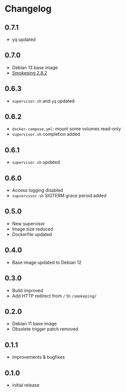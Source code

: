 # Changelog

## 0.7.1

- yq updated

## 0.7.0

- Debian 13 base image
- [Smokeping 2.8.2](https://oss.oetiker.ch/smokeping/pub/CHANGES)

## 0.6.3

- `supervisor.sh` and `yq` updated

## 0.6.2

- `docker-compose.yml`: mount some volumes read-only
- `supervisor.sh` completion added

## 0.6.1

- `supervisor.sh` updated

## 0.6.0

- Access logging disabled
- `supvervisor.sh` SIGTERM grace period added

## 0.5.0

- New supervisor
- Image size reduced
- Dockerfile updated

## 0.4.0

- Base image updated to Debian 12

## 0.3.0

- Build improved
- Add HTTP redirect from `/` to `/smokeping/`

## 0.2.0

- Debian 11 base image
- Obsolete trigger patch removed

## 0.1.1

- improvements & bugfixes


## 0.1.0

- initial release
